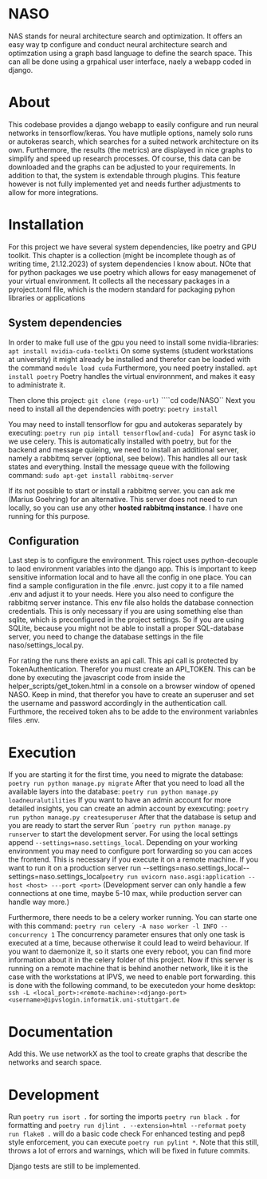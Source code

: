 NASO
===
NAS stands for neural architecture search and optimization. It offers an easy way tp configure and conduct neural architecture search and optimzation using a graph basd language to define the search space. This can all be done using a grpahical user interface, naely a webapp coded in django. 

# About
This codebase provides a django webapp to easily configure and run neural networks in tensorflow/keras. You have mutliple options, namely solo runs or autokeras search, which searches for a suited network architecture on its own. Furthermore, the results (the metrics) are displayed in nice graphs to simplify and speed up research processes. Of course, this data can be downloaded and the graphs can be adjusted to your requirements. In addition to that, the system is extendable through plugins. This feature however is not fully implemented yet and needs further adjustments to allow for more integrations.

# Installation
For this project we have several system dependencies, like poetry and GPU toolkit. This chapter is a collection (might be incomplete though as of writing time, 21.12.2023) of system dependencies I know about.
NOte that for python packages we use poetry which allows for easy managemenet of your virtual environment. It collects all the necessary packages in a pyroject.toml file, which is the modern standard for packaging pyhon libraries or applications

## System dependencies
In order to make full use of the gpu you need to install some nvidia-libraries:
```apt install nvidia-cuda-toolkti```
On some systems (student workstations at university) it might already be installed and therefor can be loaded with the command ```module load cuda```
Furthermore, you need poetry installed.
```apt install poetry```
Poetry handles the virtual environnment, and makes it easy to administrate it.

Then clone this project:
```git clone (repo-url)```
````cd code/NASO``
Next you need to install all the dependencies with poetry:
```poetry install```

You may need to install tensorflow for gpu and autokeras separately by executing:
```poetry run pip intall tensorflow[and-cuda] ```
For async task io we use celery. This is automatically installed with poetry, but for the backend and message quieing, we need to install an additional server, namely a rabbitmq server (optional, see below). This handles all our task states and everything. Install the message queue with the following command:
```sudo apt-get install rabbitmq-server```

If its not possible to start or install a rabbitmq server. you can ask me (Marius Goehring) for an alternative. This server does not need to run locally, so you can use any other **hosted rabbitmq instance**. I have one running for this purpose.

## Configuration

Last step is to configure the environment. This roject uses python-decouple to laod environment variables into the django app. This is important to keep sensitive information local and to have all the config in one place. You can find a sample configuration in the file .envrc. just copy it to a file named .env and adjust it to your needs. Here you also need to configure the rabbitmq server instance. This env file also holds the database connection credentials. This is only necessary if you are using something else than sqlite, which is preconfigured in the project settings. So if you are using SQLite, because you might not be able to install a proper SQL-database server, you need to change the database settings in the file naso/settings_local.py. 

For rating the runs there exists an api call. This api call is protected by TokenAuthentication. Therefor you must create an API_TOKEN. This can be done by executing the javascript code from inside the helper_scripts/get_token.html in a console on a browser window of opened NASO. Keep in mind, that therefor you have to create an superuser and set the username and password accordingly in the authentication call. Furthmore, the received token ahs to be adde to the environment variabnles files .env.

# Execution
If you are starting it for the first time, you need to migrate the database:
```poetry run python manage.py migrate```
After that you need to load all the available layers into the database:
```poetry run python manage.py loadneuralutilities```
If you want to have an admin account for more detailed insights, you can create an admin account by exexcuting:
```poetry run python manage.py createsuperuser```
After that the database is setup and you are ready to start the server
Run
```´poetry run python manage.py runserver```
to start the development server. For using the local settings append ```--settings=naso.settings_local```. Depending on your working environment you may need to configure port forwarding so you can acces the frontend. This is necessary if you execute it on a remote machine. If you want to run it on a production server run 
--settings=naso.settings_local--settings=naso.settings_local```poetry run uvicorn naso.asgi:application --host <host> ---port <port>```
(Development server can only handle a few connections at one time, maybe 5-10 max, while production server can handle way more.)

Furthermore, there needs to be a celery worker running. You can starte one with this command: 
```poetry run celery -A naso worker -l INFO --concurrency 1```
The concurrency parameter ensures that only one task is executed at a time, because otherwise it could lead to weird behaviour.
If you want to daemonize it, so it starts one every reboot, you can find  more information about it in the celery folder of this project. Now if this server is running on a remote machine that is behind another network, like it is the case with the workstations at IPVS, we need to enable port forwarding. this is done with the following command, to be executedon your home desktop: 
```ssh -L <local_port>:<remote-machine>:<django-port> <username>@ipvslogin.informatik.uni-stuttgart.de```
# Documentation
Add this. We use networkX as the tool to create graphs that describe the networks and search space.

# Development
Run 
```poetry run isort .``` for sorting the imports
```poetry run black .``` for formatting and 
```poetry run djlint . --extension=html --reformat```
```poety run flake8 .``` will do a basic code check
For enhanced testing and pep8 style enforcement, you can execute ```poetry run pylint *```. Note that this still, throws a lot of errors and warnings, which will be fixed in future commits.

Django tests are still to be implemented.
